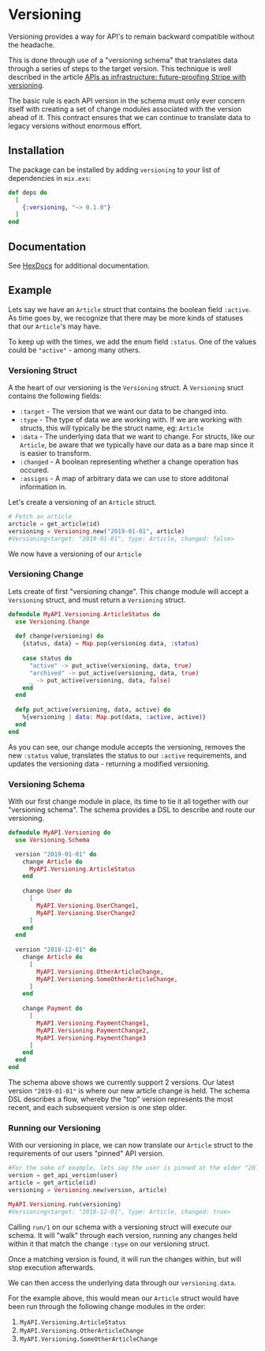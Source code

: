 # Versioning

Versioning provides a way for API's to remain backward compatible without the headache.

This is done through use of a "versioning schema" that translates data through a series
of steps to the target version. This technique is well described in the  article [APIs as infrastructure: future-proofing Stripe with versioning](https://stripe.com/blog/api-versioning).

The basic rule is each API version in the schema must only ever concern itself with creating a
set of change modules associated with the version ahead of it. This contract ensures
that we can continue to translate data to legacy versions without enormous effort.

## Installation

The package can be installed by adding `versioning` to your list of dependencies in `mix.exs`:

```elixir
def deps do
  [
    {:versioning, "~> 0.1.0"}
  ]
end
```

## Documentation

See [HexDocs](https://hexdocs.pm/versioning) for additional documentation.

## Example

Lets say we have an `Article` struct that contains the boolean field `:active`. As time goes by, we recognize that there may be more kinds of statuses that our `Article`'s may have.

To keep up with the times, we add the enum field `:status`. One of the values could be `"active"` - among many others.

### Versioning Struct

A the heart of our versioning is the `Versioning` struct. A `Versioning` sruct contains the following fields: 

 - `:target` - The version that we want our data to be changed into.
 - `:type` - The type of data we are working with. If we are working with structs, this will typically be the struct name, eg: `Article`
 - `:data` - The underlying data that we want to change. For structs, like our `Article`, be aware that we typically have our data as a bare map since it is easier to transform.
 - `:changed` - A boolean representing whether a change operation has occured.
 - `:assigns` - A map of arbitrary data we can use to store additonal information in.

Let's create a versioning of an `Article` struct.

```elixir
# Fetch an article
arcticle = get_article(id)
versioning = Versioning.new("2019-01-01", article)
#Versioning<target: "2019-01-01", type: Article, changed: false>
```

We now have a versioning of our `Article`

### Versioning Change

Lets create of first "versioning change". This change module will accept a `Versioning` struct, and must return a `Versioning` struct.

```elixir
defmodule MyAPI.Versioning.ArticleStatus do
  use Versioning.Change
  
  def change(versioning) do
    {status, data} = Map.pop(versioning.data, :status)
    
    case status do
      "active" -> put_active(versioning, data, true)
      "archived" -> put_active(versioning, data, true)
      _ -> put_active(versioning, data, false)
    end
  end
  
  defp put_active(versioning, data, active) do
    %{versioning | data: Map.put(data, :active, active)}
  end
end
```

As you can see, our change module accepts the versioning, removes the new `:status` value, translates the status to our `:active` requirements, and updates the versioning data - returning a modified versioning.

### Versioning Schema

With our first change module in place, its time to tie it all together with our "versioning schema". The schema provides a DSL to describe and route our versioning.

```elixir
defmodule MyAPI.Versioning do
  use Versioning.Schema

  version "2019-01-01" do
    change Article do
      MyAPI.Versioning.ArticleStatus
    end
    
    change User do
      [
        MyAPI.Versioning.UserChange1,
        MyAPI.Versioning.UserChange2
      ]
    end
  end
  
  version "2018-12-01" do
    change Article do
      [
        MyAPI.Versioning.OtherArticleChange,
        MyAPI.Versioning.SomeOtherArticleChange,
      ]
    end
    
    change Payment do
      [
        MyAPI.Versioning.PaymentChange1,
        MyAPI.Versioning.PaymentChange2,
        MyAPI.Versioning.PaymentChange3
      ]
    end
  end
end
```

The schema above shows we currently support 2 versions. Our latest version `"2019-01-01"` is where our new article change is held. The schema DSL describes a flow, whereby the "top" version represents the most recent, and each subsequent version is one step older.

### Running our Versioning

With our versioning in place, we can now translate our `Article` struct to the requirements of our users "pinned" API version.

```elixir
#For the sake of example, lets say the user is pinned at the older "2018-12-01" version.
version = get_api_version(user) 
article = get_article(id)
versioning = Versioning.new(version, article)

MyAPI.Versioning.run(versioning)
#Versioning<target: "2018-12-01", type: Article, changed: true>
```

Calling `run/1` on our schema with a versioning struct will execute our schema. It will "walk" through each version, running any changes held within it that match the change `:type` on our versioning struct.

Once a matching version is found, it will run the changes within, but will stop execution afterwards.

We can then access the underlying data through our `versioning.data`.

For the example above, this would mean our `Article` struct would have been run through the following change modules in the order:

1. `MyAPI.Versioning.ArticleStatus`
2. `MyAPI.Versioning.OtherArticleChange`
3. `MyAPI.Versioning.SomeOtherArticleChange`
